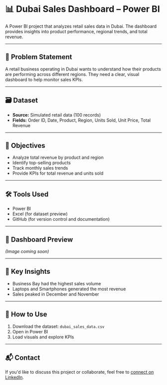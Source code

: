 # 📊 Dubai Sales Dashboard – Power BI

A Power BI project that analyzes retail sales data in Dubai. The dashboard provides insights into product performance, regional trends, and total revenue.

---

## 🧩 Problem Statement

A retail business operating in Dubai wants to understand how their products are performing across different regions. They need a clear, visual dashboard to help monitor sales KPIs.

---

## 🗃️ Dataset

- **Source:** Simulated retail data (100 records)
- **Fields:** Order ID, Date, Product, Region, Units Sold, Unit Price, Total Revenue

---

## 🎯 Objectives

- Analyze total revenue by product and region  
- Identify top-selling products  
- Track monthly sales trends  
- Provide KPIs for total revenue and units sold

---

## 🛠️ Tools Used

- Power BI
- Excel (for dataset preview)
- GitHub (for version control and documentation)

---

## 📸 Dashboard Preview

*(Image coming soon)*

---

## 📌 Key Insights

- Business Bay had the highest sales volume
- Laptops and Smartphones generated the most revenue
- Sales peaked in December and November

---

## 🚀 How to Use

1. Download the dataset: `dubai_sales_data.csv`
2. Open in Power BI
3. Load visuals and explore KPIs

---

## 📬 Contact

If you'd like to discuss this project or collaborate, feel free to [connect on LinkedIn](https://www.linkedin.com/in/seba-basheer-879749259).
